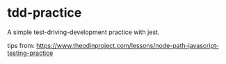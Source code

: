 # tdd-practice

A simple test-driving-development practice with jest.

tips from: https://www.theodinproject.com/lessons/node-path-javascript-testing-practice